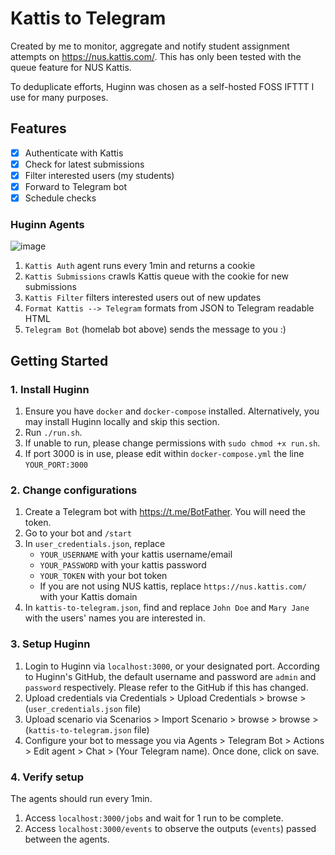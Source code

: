 # Kattis to Telegram
Created by me to monitor, aggregate and notify student assignment attempts on https://nus.kattis.com/. This has only been tested with the queue feature for NUS Kattis.

To deduplicate efforts, Huginn was chosen as a self-hosted FOSS IFTTT I use for many purposes. 

## Features
- [x] Authenticate with Kattis
- [x] Check for latest submissions
- [x] Filter interested users (my students)
- [x] Forward to Telegram bot
- [x] Schedule checks

### Huginn Agents
![image](https://user-images.githubusercontent.com/3593284/131877110-40d5fe3d-9867-4679-a80e-a50d52066cb5.png)
1. `Kattis Auth` agent runs every 1min and returns a cookie
1. `Kattis Submissions` crawls Kattis queue with the cookie for new submissions
1. `Kattis Filter` filters interested users out of new updates
1. `Format Kattis --> Telegram` formats from JSON to Telegram readable HTML
1. `Telegram Bot` (homelab bot above) sends the message to you :)

## Getting Started
### 1. Install Huginn
1. Ensure you have `docker` and `docker-compose` installed. Alternatively, you may install Huginn locally and skip this section.
1. Run `./run.sh`.
1. If unable to run, please change permissions with `sudo chmod +x run.sh`.
1. If port 3000 is in use, please edit within `docker-compose.yml` the line `YOUR_PORT:3000`

### 2. Change configurations
1. Create a Telegram bot with https://t.me/BotFather. You will need the token.
1. Go to your bot and `/start`
1. In `user_credentials.json`, replace
	- `YOUR_USERNAME` with your kattis username/email
	- `YOUR_PASSWORD` with your kattis password
	- `YOUR_TOKEN` with your bot token
	- If you are not using NUS kattis, replace `https://nus.kattis.com/` with your Kattis domain
1. In `kattis-to-telegram.json`, find and replace `John Doe` and `Mary Jane` with the users' names you are interested in.

### 3. Setup Huginn
1. Login to Huginn via `localhost:3000`, or your designated port.
	According to Huginn's GitHub, the default username and password are `admin` and `password` respectively. Please refer to the GitHub if this has changed.
1. Upload credentials via Credentials > Upload Credentials > browse > (`user_credentials.json` file)
1. Upload scenario via Scenarios > Import Scenario > browse > browse > (`kattis-to-telegram.json` file)
1. Configure your bot to message you via Agents > Telegram Bot > Actions > Edit agent > Chat > (Your Telegram name). Once done, click on save.

### 4. Verify setup
The agents should run every 1min.
1. Access `localhost:3000/jobs` and wait for 1 run to be complete.
1. Access `localhost:3000/events` to observe the outputs (`events`) passed between the agents.
